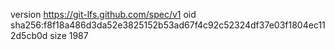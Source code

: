 version https://git-lfs.github.com/spec/v1
oid sha256:f8f18a486d3da52e3825152b53ad67f4c92c52324df37e03f1804ec112d5cb0d
size 1987
